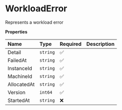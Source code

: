 # WorkloadError

Represents a workload error

**Properties**

| Name        | Type     | Required | Description |
| :---------- | :------- | :------- | :---------- |
| Detail      | `string` | ✅       |             |
| FailedAt    | `string` | ✅       |             |
| InstanceId  | `string` | ✅       |             |
| MachineId   | `string` | ✅       |             |
| AllocatedAt | `string` | ✅       |             |
| Version     | `int64`  | ✅       |             |
| StartedAt   | `string` | ❌       |             |
